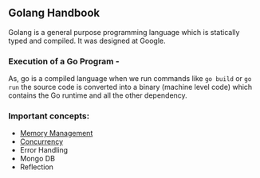 ## Golang Handbook

Golang is a general purpose programming language which is statically typed and compiled. It was designed at Google.

### Execution of a Go Program - 

As, go is a compiled language when we run commands like `go build` or `go run` the source code is converted into a binary (machine level code) which contains the Go runtime and all the other dependency.

### Important concepts:

- [Memory Management](./Memory-Management.md)
- [Concurrency](./concurrency/Concurrency.md)
- Error Handling
- Mongo DB
- Reflection